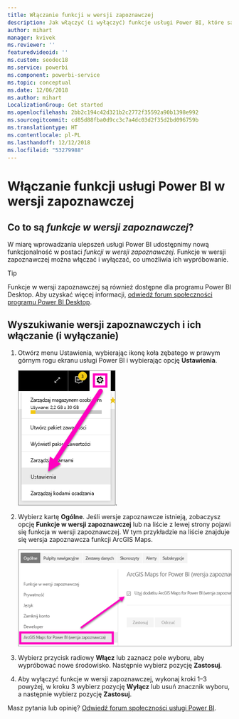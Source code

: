 ```yaml
---
title: Włączanie funkcji w wersji zapoznawczej
description: Jak włączyć (i wyłączyć) funkcje usługi Power BI, które są w wersji zapoznawczej.
author: mihart
manager: kvivek
ms.reviewer: ''
featuredvideoid: ''
ms.custom: seodec18
ms.service: powerbi
ms.component: powerbi-service
ms.topic: conceptual
ms.date: 12/06/2018
ms.author: mihart
LocalizationGroup: Get started
ms.openlocfilehash: 2bb2c194c42d321b2c2772f35592a90b1398e992
ms.sourcegitcommit: cd85d88fba0d9cc3c7a4dc03d2f35d2bd096759b
ms.translationtype: HT
ms.contentlocale: pl-PL
ms.lasthandoff: 12/12/2018
ms.locfileid: "53279988"
---
```

# <a name="opt-in-for-power-bi-service-preview-features"></a>Włączanie funkcji usługi Power BI w wersji zapoznawczej
## <a name="what-are-preview-features"></a>Co to są *funkcje w wersji zapoznawczej*?
W miarę wprowadzania ulepszeń usługi Power BI udostępnimy nową funkcjonalność w postaci *funkcji w wersji zapoznawczej*. Funkcje w wersji zapoznawczej można włączać i wyłączać, co umożliwia ich wypróbowanie.

> [!TIP]
> Funkcje w wersji zapoznawczej są również dostępne dla programu Power BI Desktop. Aby uzyskać więcej informacji, [odwiedź forum społeczności programu Power BI Desktop](https://community.powerbi.com/t5/Desktop/bd-p/power-bi-designer).
> 
> 

## <a name="find-previews-and-turn-them-on-and-off"></a>Wyszukiwanie wersji zapoznawczych i ich włączanie (i wyłączanie)
1. Otwórz menu Ustawienia, wybierając ikonę koła zębatego w prawym górnym rogu ekranu usługi Power BI i wybierając opcję **Ustawienia**.
   
   ![Menu ustawień](./media/end-user-preview-features/power-bi-settings.png).
2. Wybierz kartę **Ogólne**. Jeśli wersje zapoznawcze istnieją, zobaczysz opcję **Funkcje w wersji zapoznawczej** lub na liście z lewej strony pojawi się funkcja w wersji zapoznawczej.  W tym przykładzie na liście znajduje się wersja zapoznawcza funkcji ArcGIS Maps. 
   
   ![Karta Ogólne](./media/end-user-preview-features/power-bi-preview-arcgis.png)
3. Wybierz przycisk radiowy **Włącz** lub zaznacz pole wyboru, aby wypróbować nowe środowisko. Następnie wybierz pozycję **Zastosuj**.
4. Aby wyłączyć funkcje w wersji zapoznawczej, wykonaj kroki 1–3 powyżej, w kroku 3 wybierz pozycję **Wyłącz** lub usuń znacznik wyboru, a następnie wybierz pozycję **Zastosuj**.


Masz pytania lub opinię? [Odwiedź forum społeczności usługi Power BI](http://community.powerbi.com/t5/Navigation-Preview-Forum/bd-p/NavigationPreview).


